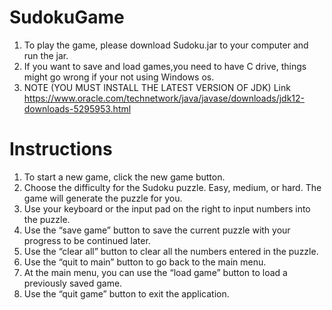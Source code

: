 # SudokuGame
1. To play the game, please download Sudoku.jar to your computer and run the jar. 
2. If you want to save and load games,you need to have C drive, things might go wrong if your not using Windows os.
3. NOTE (YOU MUST INSTALL THE LATEST VERSION OF JDK) Link 
https://www.oracle.com/technetwork/java/javase/downloads/jdk12-downloads-5295953.html


# Instructions

1. To start a new game, click the new game button.
2. Choose the difficulty for the Sudoku puzzle. Easy, medium, or hard. The game will generate the puzzle for you.
3. Use your keyboard or the input pad on the right to input numbers into the puzzle.
4. Use the “save game” button to save the current puzzle with your progress to be continued later.
5. Use the “clear all” button to clear all the numbers entered in the puzzle.
6. Use the “quit to main” button to go back to the main menu.
7. At the main menu, you can use the “load game” button to load a previously saved game.
8. Use the “quit game” button to exit the application.
